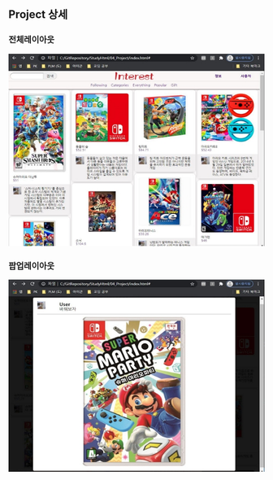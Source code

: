 ## Project 상세

### 전체레이아웃
![결과1](/04_Project/Project_실행화면/Result_01.JPG "전체레이아웃")

### 팝업레이아웃
![결과2](/04_Project/Project_실행화면/Result_02.JPG "팝업레이아웃")
